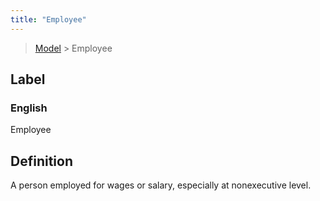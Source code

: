 ```yaml
---
title: "Employee"
---
```


> [Model](../../) > Employee

## Label

### English
Employee


## Definition
A person employed for wages or salary, especially at non­executive level. 


    
